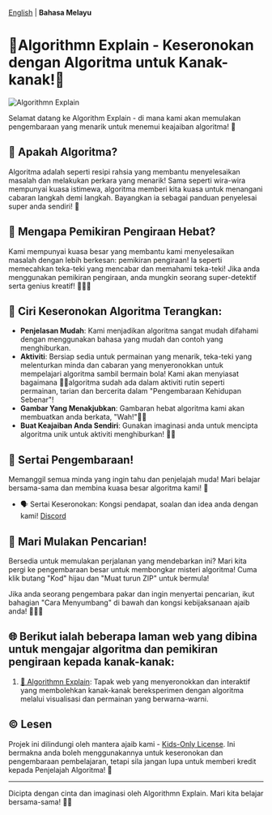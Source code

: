 ‎[English](https://github.com/AgentHitmanFaris/Algorithmn-Explain#readme) | **Bahasa Melayu**


[//]: # (/***DO NOT EDIT ABOVE THIS LINE***/)
# 🌟Algorithmn Explain - Keseronokan dengan Algoritma untuk Kanak-kanak!🌟

![Algorithmn Explain](pautan_ke_imej)

Selamat datang ke Algorithm Explain - di mana kami akan memulakan pengembaraan yang menarik untuk menemui keajaiban algoritma! 🚀

## 🌈 Apakah Algoritma?

Algoritma adalah seperti resipi rahsia yang membantu menyelesaikan masalah dan melakukan perkara yang menarik! Sama seperti wira-wira mempunyai kuasa istimewa, algoritma memberi kita kuasa untuk menangani cabaran langkah demi langkah. Bayangkan ia sebagai panduan penyelesai super anda sendiri! 💪

## 🌟 Mengapa Pemikiran Pengiraan Hebat?

Kami mempunyai kuasa besar yang membantu kami menyelesaikan masalah dengan lebih berkesan: pemikiran pengiraan! Ia seperti memecahkan teka-teki yang mencabar dan memahami teka-teki! Jika anda menggunakan pemikiran pengiraan, anda mungkin seorang super-detektif serta genius kreatif! 🕵️‍♀️🧠

## 🎉 Ciri Keseronokan Algoritma Terangkan:

- **Penjelasan Mudah**: Kami menjadikan algoritma sangat mudah difahami dengan menggunakan bahasa yang mudah dan contoh yang menghiburkan.
- **Aktiviti**: Bersiap sedia untuk permainan yang menarik, teka-teki yang melenturkan minda dan cabaran yang menyeronokkan untuk mempelajari algoritma sambil bermain bola! Kami akan menyiasat bagaimana 🎲🧩algoritma sudah ada dalam aktiviti rutin seperti permainan, tarian dan bercerita dalam "Pengembaraan Kehidupan Sebenar"!
- **Gambar Yang Menakjubkan**: Gambaran hebat algoritma kami akan membuatkan anda berkata, "Wah!"🎨✨
- **Buat Keajaiban Anda Sendiri**: Gunakan imaginasi anda untuk mencipta algoritma unik untuk aktiviti menghiburkan! 🌈🎉


## 🤝 Sertai Pengembaraan!

Memanggil semua minda yang ingin tahu dan penjelajah muda! Mari belajar bersama-sama dan membina kuasa besar algoritma kami! 🤗

- 🗣️ Sertai Keseronokan: Kongsi pendapat, soalan dan idea anda dengan kami! [Discord](https://discord.gg/8ZK6NCnf)
   <!--
   - 🐦 Tweet-Tweet: Ikuti kami di Twitter untuk kemas kini menarik dan penemuan yang menakjubkan! [pautan ke pemegang Twitter]
   - 📧 Hubungi Kami: Ada mesej rahsia untuk dihantar? Hubungi wira algoritma kami di [alamat e-mel]!
   -->

## 🎁 Mari Mulakan Pencarian!

Bersedia untuk memulakan perjalanan yang mendebarkan ini? Mari kita pergi ke pengembaraan besar untuk membongkar misteri algoritma! Cuma klik butang "Kod" hijau dan "Muat turun ZIP" untuk bermula!

Jika anda seorang pengembara pakar dan ingin menyertai pencarian, ikut bahagian "Cara Menyumbang" di bawah dan kongsi kebijaksanaan ajaib anda! 🧙‍♂️✨

## 🌐 Berikut ialah beberapa laman web yang dibina untuk mengajar algoritma dan pemikiran pengiraan kepada kanak-kanak:

1. [🌟 Algorithmn Explain](https://agenthitmanfaris.github.io/Algorithmn%20Explain/): Tapak web yang menyeronokkan dan interaktif yang membolehkan kanak-kanak bereksperimen dengan algoritma melalui visualisasi dan permainan yang berwarna-warni.


## ©️ Lesen

Projek ini dilindungi oleh mantera ajaib kami - [Kids-Only License](LICENSE.md). Ini bermakna anda boleh menggunakannya untuk keseronokan dan pengembaraan pembelajaran, tetapi sila jangan lupa untuk memberi kredit kepada Penjelajah Algoritma! 🙌

---
Dicipta dengan cinta dan imaginasi oleh Algorithmn Explain. Mari kita belajar bersama-sama! 🚀🌈